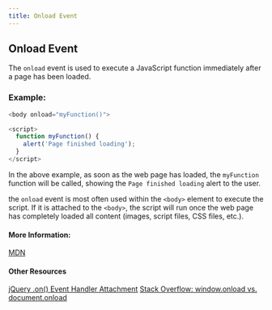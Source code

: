 ```yaml
---
title: Onload Event
---
```

## Onload Event
The `onload` event is used to execute a JavaScript function immediately after a page has been loaded.

### Example:
```javascript
<body onload="myFunction()">

<script>
  function myFunction() {
    alert('Page finished loading');
  }
</script>
```

In the above example, as soon as the web page has loaded, the `myFunction` function will be called, showing the `Page finished loading` alert to the user.

the `onload` event is most often used within the `<body>` element to execute the script. If it is attached to the `<body>`, the script will run once the web page has completely loaded all content (images, script files, CSS files, etc.).

#### More Information:

<a href='https://developer.mozilla.org/en-US/docs/Web/API/GlobalEventHandlers/onload' target='_blank' rel='nofollow'>MDN</a>

#### Other Resources
<a href='https://api.jquery.com/on/' target='_blank' rel='nofollow'>jQuery .on() Event Handler Attachment</a>
<a href='https://stackoverflow.com/questions/588040/window-onload-vs-document-onload' target='_blank' rel='nofollow'>Stack Overflow: window.onload vs. document.onload</a>

